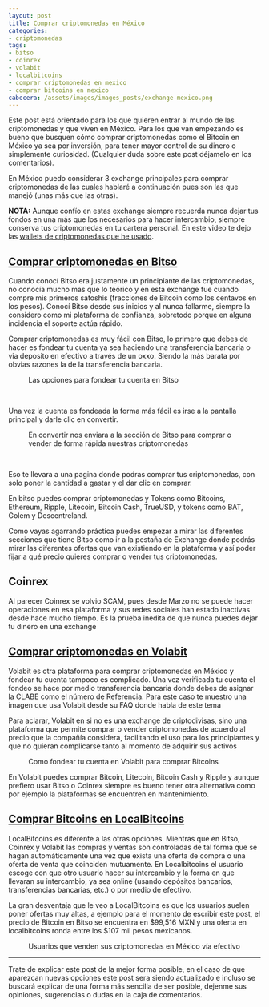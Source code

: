 ```yaml
---
layout: post
title: Comprar criptomonedas en México
categories:
- criptomonedas
tags:
- bitso
- coinrex
- volabit
- localbitcoins
- comprar criptomonedas en mexico
- comprar bitcoins en mexico
cabecera: /assets/images/images_posts/exchange-mexico.png
---
```

<p>Este post está orientado para los que quieren entrar al mundo de las criptomonedas y que viven en México. Para los que van empezando es bueno que busquen cómo comprar criptomonedas como el Bitcoin en México ya sea por inversión, para tener mayor control de su dinero o simplemente curiosidad. (Cualquier duda sobre este post déjamelo en los comentarios).</p>

<p>En México puedo considerar 3 exchange principales para comprar criptomonedas de las cuales hablaré a continuación pues son las que manejó (unas más que las otras).</p>

<p><strong>NOTA:</strong> Aunque confío en estas exchange siempre recuerda nunca dejar tus fondos en una más que los necesarios para hacer intercambio, siempre conserva tus criptomonedas en tu cartera personal. En este video te dejo las <a rel="noreferrer noopener" aria-label="wallets de criptomonedas que he usado (opens in a new tab)" href="https://youtu.be/S0wyGGt8w8E" target="_blank">wallets de criptomonedas que he usado</a>.</p>

<h2 class="subtitle is-2 has-text-centered has-text-weight-bold"><a rel="nofollow" aria-label="Comprar Bitcoins en Bitso (opens in a new tab)" style="outline-width: 0px !important; user-select: auto !important;" href="https://bitso.com/?ref=bxun" target="_blank">Comprar criptomonedas en Bitso</a></h2>

<p>Cuando conocí Bitso era justamente un principiante de las criptomonedas, no conocía mucho mas que lo teórico y en esta exchange fue cuando compre mis primeros satoshis (fracciones de Bitcoin como los centavos en los pesos). Conocí Bitso desde sus inicios y al nunca fallarme, siempre la considero como mi plataforma de confianza, sobretodo porque en alguna incidencia el soporte actúa rápido.<br></p>

<p>Comprar criptomonedas es muy fácil con Bitso, lo primero que debes de hacer es fondear tu cuenta ya sea haciendo una transferencia bancaria o via deposito en efectivo a través de un oxxo. Siendo la más barata por obvias razones la de la transferencia bancaria.</p>

<div class="wp-block-image">
<figure class="aligncenter"><img src="https://lh5.googleusercontent.com/ZziLDprxG6mtoXFLzceNVjV4m-SEjiCZCiczOit_XCxHB6LU1b2YiWojofjNALmuaDUFxiIhCrCN7KopBYgx_BEMW0wA0jWgwPxmUEgiBRbhXOgrx69V4khYXkC4n9DcLzm2qxmH" alt=""/><br />
<figcaption>Las opciones para fondear tu cuenta en Bitso</figcaption>
</figure>
</div>
<br>
<p>Una vez la cuenta es fondeada la forma más fácil es irse a la pantalla principal y darle clic en convertir.</p>
<div class="wp-block-image">
<figure class="aligncenter"><img src="https://lh6.googleusercontent.com/Gw5QXW2f-fjo3rzneHosvWh2ujUIXMwksMLpRZOGUnCSMACz0iEQxQTkdnnE1Sk3KtxiVFUF1XPOMkLXCAqsZ5jhnuLEwwHatpEfPCVgFNnlCDnYCa864jJ8jofcV_phQ4trTTcE" alt=""/><br />
<figcaption>En convertir nos enviara a la sección de Bitso para comprar o vender de forma rápida nuestras criptomonedas</figcaption>
</figure>
</div>
<br>
<p>Eso te llevara a una pagina donde podras comprar tus criptomonedas, con solo poner la cantidad a gastar y el dar clic en comprar.</p>

<p>En bitso puedes comprar criptomonedas y Tokens como Bitcoins, Ethereum, Ripple, Litecoin, Bitcoin Cash, TrueUSD, y tokens como BAT, Golem y Descentreland.</p>

<p>Como vayas agarrando práctica puedes empezar a mirar las diferentes secciones que tiene Bitso como ir a la pestaña de Exchange donde podrás mirar las diferentes ofertas que van existiendo en la plataforma y así poder fijar a qué precio quieres comprar o vender tus criptomonedas.</p>

<h2 class="subtitle is-2 has-text-centered has-text-weight-bold">Coinrex</h2>

<p>Al parecer Coinrex se volvio SCAM, pues desde Marzo no se puede hacer operaciones en esa plataforma y sus redes sociales han estado inactivas desde hace mucho tiempo. Es la prueba inedita de que nunca puedes dejar tu dinero en una exchange</p>

<h2 class="subtitle is-2 has-text-centered has-text-weight-bold"><strong><a rel="noreferrer noopener" aria-label="Comprar Bitcoins en Volabit (opens in a new tab)" style="" href="https://www.volabit.com/es" target="_blank">Comprar criptomonedas en Volabit</a></strong><br></h2>

<p>Volabit es otra plataforma para comprar criptomonedas en México y fondear tu cuenta tampoco es complicado. Una vez verificada tu cuenta el fondeo se hace por medio transferencia bancaria donde debes de asignar la CLABE como el número de Referencia. Para este caso te muestro una imagen que usa Volabit desde su FAQ donde habla de este tema</p>

<p>Para aclarar, Volabit en si no es una exchange de criptodivisas, sino una plataforma que permite comprar o vender criptomonedas de acuerdo al precio que la compañía considera, facilitando el uso para los principiantes y que no quieran complicarse tanto al momento de adquirir sus activos</p>

<div class="wp-block-image">
<figure class="aligncenter"><img src="https://lh5.googleusercontent.com/EjC8r5RhqimUfGnAX8VEopBrduVFAsiUMRctIh4fq_jxXo7wO2WchA28rAPoo9XPthgGTu43h7CBzoI4-dNd9xRuhzTBcf0zdUK9cY1TkiOIBgsxoYy4U-f-cmj9EOJ2KqvJl1U1" alt=""/><br />
<figcaption>Como fondear tu cuenta en Volabit para comprar Bitcoins</figcaption>
</figure>
</div>
<p>En Volabit puedes comprar Bitcoin, Litecoin, Bitcoin Cash y Ripple y aunque prefiero usar Bitso o Coinrex siempre es bueno tener otra alternativa como por ejemplo la plataformas se encuentren en mantenimiento.</p>

<h2 class="subtitle is-2 has-text-centered has-text-weight-bold"><strong><a href="https://localbitcoins.com" target="_blank" rel="noreferrer noopener" aria-label="Comprar Bitcoins en LocalBitcoins (opens in a new tab)">Comprar Bitcoins en LocalBitcoins</a></strong><br></h2>

<p>LocalBitcoins es diferente a las otras opciones. Mientras que en Bitso, Coinrex y Volabit las compras y ventas son controladas de tal forma que se hagan automáticamente una vez que exista una oferta de compra o una oferta de venta que coinciden mutuamente. En Localbitcoins el usuario escoge con que otro usuario hacer su intercambio y la forma en que llevaran su intercambio, ya sea online (usando depósitos bancarios, transferencias bancarias, etc.) o por medio de efectivo.<br></p>

<p>La gran desventaja que le veo a LocalBitcoins es que los usuarios suelen poner ofertas muy altas, a ejemplo para el momento de escribir este post, el precio de Bitcoin en Bitso se encuentra en $99,516 MXN y una oferta en localbitcoins ronda entre los $107 mil pesos mexicanos.</p>

<figure class="wp-block-image"><img src="https://lh5.googleusercontent.com/AAm73RbLojnkQlXhai7QVu4CEbeQsvFYZ65bXP9WCgkArzIQI5s7eBjWAFQ7-gp99TII2M0P5VbnNk0Qn6TEmd6E4VIj75_czx1EIpPfWEzj2ydKYx2J8EMFAJpE-ZQxgZW0I4JW" alt=""/><br />
<figcaption>Usuarios que venden sus criptomonedas en México vía efectivo</figcaption>
</figure>

<hr class="wp-block-separator"/>

<p>Trate de explicar este post de la mejor forma posible, en el caso de que aparezcan nuevas opciones este post sera siendo actualizado e incluso se buscará explicar de una forma más sencilla de ser posible, dejenme sus opiniones, sugerencias o dudas en la caja de comentarios.<br></p>

